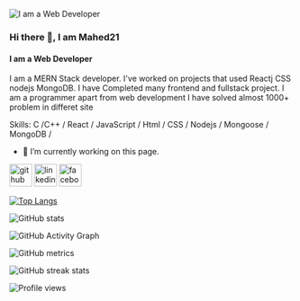 ![I am a Web Developer](https://avatars.githubusercontent.com/u/85872364?s=400&u=76b5bb440caeda3cc14e417217b19af9b2ed4f7b&v=4)
### Hi there 👋, I am Mahed21
#### I am a Web Developer


I am a MERN Stack developer. I've worked on projects that used Reactj CSS nodejs MongoDB. I have Completed many frontend and fullstack project. I am a  programmer apart from web development I have solved almost 1000+ problem in differet site

Skills:  C /C++ / React / JavaScript / Html / CSS / Nodejs / Mongoose / MongoDB /

- 🔭 I’m currently working on this page. 


[<img src='https://cdn.jsdelivr.net/npm/simple-icons@3.0.1/icons/github.svg' alt='github' height='40'>](https://github.com/Mahed21)  [<img src='https://cdn.jsdelivr.net/npm/simple-icons@3.0.1/icons/linkedin.svg' alt='linkedin' height='40'>](https://www.linkedin.com/in/mahed-chowdhury/)  [<img src='https://cdn.jsdelivr.net/npm/simple-icons@3.0.1/icons/facebook.svg' alt='facebook' height='40'>](https://www.facebook.com/mahedahmed.chy.5)  

[![Top Langs](https://github-readme-stats.vercel.app/api/top-langs/?username=Mahed21)](https://github.com/anuraghazra/github-readme-stats)

![GitHub stats](https://github-readme-stats.vercel.app/api?username=Mahed21&show_icons=true)  

![GitHub Activity Graph](https://activity-graph.herokuapp.com/graph?username=Mahed21)  

![GitHub metrics](https://metrics.lecoq.io/Mahed21)  

![GitHub streak stats](https://github-readme-streak-stats.herokuapp.com/?user=Mahed21)  

![Profile views](https://gpvc.arturio.dev/Mahed21)  

